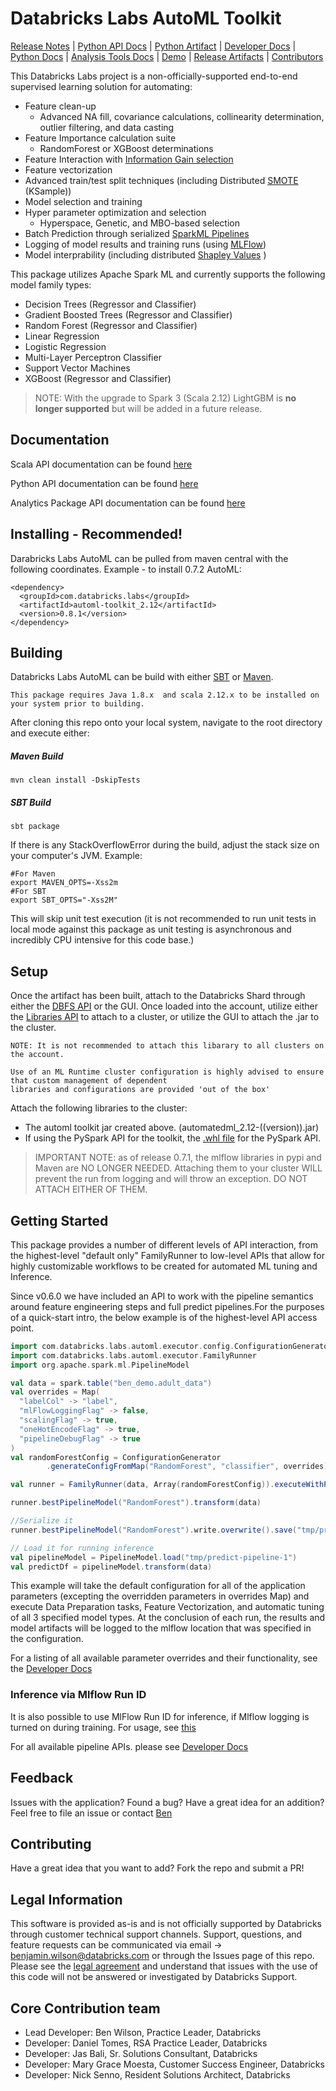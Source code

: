 # Databricks Labs AutoML Toolkit
[Release Notes](RELEASE_NOTES.md) |
[Python API Docs](python/docs/APIDOCs.md) |
[Python Artifact](python/dist/pyAutoML-0.2.0-py3-none-any.whl) |
[Developer Docs](APIDOCS.md) |
[Python Docs](python/docs/APIDOCs.md) |
[Analysis Tools Docs](ANALYSIS_TOOLS_DOCS.md) |
[Demo](demos) |
[Release Artifacts](bin) |
[Contributors](#core-contribution-team)


This Databricks Labs project is a non-officially-supported end-to-end supervised learning solution for automating:
* Feature clean-up 
    * Advanced NA fill, covariance calculations, collinearity determination, outlier filtering, and data casting
* Feature Importance calculation suite
    * RandomForest or XGBoost determinations
* Feature Interaction with [Information Gain selection](https://en.wikipedia.org/wiki/Kullback%E2%80%93Leibler_divergence)
* Feature vectorization
* Advanced train/test split techniques (including Distributed [SMOTE](https://en.wikipedia.org/wiki/Oversampling_and_undersampling_in_data_analysis#SMOTE) (KSample))
* Model selection and training
* Hyper parameter optimization and selection
    * Hyperspace, Genetic, and MBO-based selection
* Batch Prediction through serialized [SparkML Pipelines](https://spark.apache.org/docs/latest/ml-pipeline.html)
* Logging of model results and training runs (using [MLFlow](https://mlflow.org))
* Model interprability (including distributed [Shapley Values](https://christophm.github.io/interpretable-ml-book/shapley.html) )

This package utilizes Apache Spark ML and currently supports the following model family types:

* Decision Trees (Regressor and Classifier)
* Gradient Boosted Trees (Regressor and Classifier)
* Random Forest (Regressor and Classifier)
* Linear Regression
* Logistic Regression
* Multi-Layer Perceptron Classifier
* Support Vector Machines
* XGBoost (Regressor and Classifier)

> NOTE: With the upgrade to Spark 3 (Scala 2.12) LightGBM is **no longer supported** but will be added in a future release. 

## Documentation

Scala API documentation can be found [here](APIDOCS.md)

Python API documentation can be found [here](python/docs/APIDOCs.md) 

Analytics Package API documentation can be found [here](ANALYSIS_TOOLS_DOCS.md)

## Installing - Recommended!
Darabricks Labs AutoML can be pulled from maven central with the following coordinates.
Example - to install 0.7.2 AutoML:
```
<dependency>
  <groupId>com.databricks.labs</groupId>
  <artifactId>automl-toolkit_2.12</artifactId>
  <version>0.8.1</version>
</dependency>
```

## Building

Databricks Labs AutoML can be build with either [SBT](https://www.scala-sbt.org/) or [Maven](https://maven.apache.org/).

```text
This package requires Java 1.8.x  and scala 2.12.x to be installed on your system prior to building.
```

After cloning this repo onto your local system, navigate to the root directory and execute either:

##### Maven Build
```sbtshell
mvn clean install -DskipTests
```

##### SBT Build
```sbtshell
sbt package
```
If there is any StackOverflowError during the build, adjust the stack size on your computer's JVM. Example:
```sbtshell
#For Maven
export MAVEN_OPTS=-Xss2m
#For SBT
export SBT_OPTS="-Xss2M"
```


This will skip unit test execution (it is not recommended to run unit tests in local mode against this package as unit testing is asynchronous and incredibly CPU intensive for this code base.)


## Setup

Once the artifact has been built, attach to the Databricks Shard through either the [DBFS API](https://docs.databricks.com/api/latest/dbfs.html) or the GUI.  Once loaded into the account, utilize either the [Libraries API](https://docs.databricks.com/api/latest/libraries.html#install) to attach to a cluster, or utilize the GUI to attach the .jar to the cluster.

```text
NOTE: It is not recommended to attach this libarary to all clusters on the account.  

Use of an ML Runtime cluster configuration is highly advised to ensure that custom management of dependent 
libraries and configurations are provided 'out of the box'

```

Attach the following libraries to the cluster:
* The automl toolkit jar created above. (automatedml_2.12-((version)).jar)
* If using the PySpark API for the toolkit, the [.whl file](python/docs/APIDOCs.md#Setup) for the PySpark API.

> IMPORTANT NOTE: as of release 0.7.1, the mlflow libraries in pypi and Maven are NO LONGER NEEDED.  Attaching them
> to your cluster WILL prevent the run from logging and will throw an exception.  DO NOT ATTACH EITHER OF THEM.

## Getting Started

This package provides a number of different levels of API interaction, from the highest-level "default only" FamilyRunner to low-level APIs that allow for highly customizable workflows to be created for automated ML tuning and Inference.

Since v0.6.0 we have included an API to work with the pipeline semantics around feature engineering steps and full predict pipelines.For the purposes of a quick-start intro, the below example is of the highest-level API access point.

```scala
import com.databricks.labs.automl.executor.config.ConfigurationGenerator
import com.databricks.labs.automl.executor.FamilyRunner
import org.apache.spark.ml.PipelineModel

val data = spark.table("ben_demo.adult_data")
val overrides = Map(
  "labelCol" -> "label",
  "mlFlowLoggingFlag" -> false,
  "scalingFlag" -> true,
  "oneHotEncodeFlag" -> true,
  "pipelineDebugFlag" -> true
)
val randomForestConfig = ConfigurationGenerator
        .generateConfigFromMap("RandomForest", "classifier", overrides)

val runner = FamilyRunner(data, Array(randomForestConfig)).executeWithPipeline()

runner.bestPipelineModel("RandomForest").transform(data)

//Serialize it
runner.bestPipelineModel("RandomForest").write.overwrite().save("tmp/predict-pipeline-1")

// Load it for running inference
val pipelineModel = PipelineModel.load("tmp/predict-pipeline-1")
val predictDf = pipelineModel.transform(data)
```
This example will take the default configuration for all of the application parameters (excepting the overridden parameters in overrides Map) and execute Data Preparation tasks, Feature Vectorization, and automatic tuning of all 3 specified model types.  At the conclusion of each run, the results and model artifacts will be logged to the mlflow location that was specified in the configuration.

For a listing of all available parameter overrides and their functionality, see the [Developer Docs](APIDOCS.md)

### Inference via Mlflow Run ID
It is also possible to use MlFlow Run ID for inference, if Mlflow logging is turned on during training.
For usage, see [this](PIPELINE_API_DOCS.md#running-inference-pipeline-directly-against-an-mlflow-run-id-since-v061)

For all available pipeline APIs. please see [Developer Docs](PIPELINE_API_DOCS.md)

## Feedback

Issues with the application?  Found a bug?  Have a great idea for an addition?
Feel free to file an issue or contact [Ben](mailto:benjamin.wilson@databricks.com)

## Contributing
Have a great idea that you want to add?  Fork the repo and submit a PR!

## Legal Information
This software is provided as-is and is not officially supported by Databricks through customer technical support channels.
Support, questions, and feature requests can be communicated via email -> benjamin.wilson@databricks.com or through the Issues page of this repo.
Please see the [legal agreement](LICENSE.txt) and understand that issues with the use of this code will not be answered or investigated by Databricks Support.  

## Core Contribution team
* Lead Developer: Ben Wilson, Practice Leader, Databricks
* Developer: Daniel Tomes, RSA Practice Leader, Databricks
* Developer: Jas Bali, Sr. Solutions Consultant, Databricks
* Developer: Mary Grace Moesta, Customer Success Engineer, Databricks
* Developer: Nick Senno, Resident Solutions Architect, Databricks
